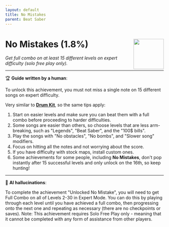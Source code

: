 ```yaml
---
layout: default
title: No Mistakes
parent: Beat Saber
---
```


# No Mistakes (1.8%) <img align="right" src="https://cdn.cloudflare.steamstatic.com/steamcommunity/public/images/apps/620980/071a27bff15d1f2a87461b29b7052ca4ace32586.jpg" width="96" height="96">

_Get full combo on at least 15 different levels on expert difficulty (solo free play only)._

---

:trophy: **Guide written by a human**:

To unlock this achievement, you must not miss a single note on 15 different songs on expert difficulty. 

Very similar to [**Drum Kit**](Drum_Kit.md), so the same tips apply:
1. Start on easier levels and make sure you can beat them with a full combo before proceeding to harder difficulties.
2. Some songs are easier than others, so choose levels that are less arm-breaking, such as "Legends", "Beat Saber", and the "100$ bills".
3. Play the songs with "No obstacles", "No bombs", and "Slower song" modifiers.
4. Focus on hitting all the notes and not worrying about the score.
5. If you have difficulty with stock maps, install custom ones.
6. Some achievements for some people, including **No Mistakes**, don't pop instantly after 15 successful levels and only unlock on the 16th, so keep hunting!

---

:robot: **AI hallucinations**:

To complete the achievement "Unlocked No Mistake", you will need to get Full Combo on all of Levels 2-30 in Expert Mode. You can do this by playing through each level until you have achieved a full combo, then progressing onto the next one and repeating as necessary (there are no checkpoints or saves).
Note: This achievement requires Solo Free Play only - meaning that it cannot be completed with any form of assistance from other players.
